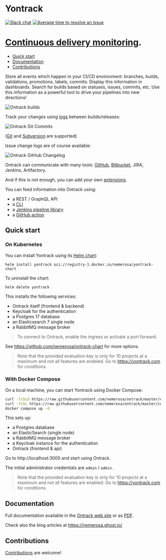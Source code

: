 Yontrack
========

[![Slack chat](https://img.shields.io/badge/slack-ontrack-brightgreen.svg?logo=slack)](https://ontrack-run.slack.com/)
[![Average time to resolve an issue](http://isitmaintained.com/badge/resolution/nemerosa/ontrack.svg)](http://isitmaintained.com/project/nemerosa/ontrack "Average time to resolve an issue")

# [Continuous delivery monitoring](https://nemerosa.github.io/ontrack).

* [Quick start](#quick-start)
* [Documentation](#documentation)
* [Contributions](#contributions)

Store all events which happen in your CI/CD environment: branches, builds,
validations, promotions, labels, commits. Display this information in
dashboards. Search for builds based on statuses, issues, commits, etc. Use
this information as a powerful tool to drive your pipelines into new
directions!

![Ontrack builds](doc/readme/ontrack-builds.png)

Track your changes using
[logs](https://static.nemerosa.net/ontrack/release/latest/docs/doc/index.html#changelogs)
between builds/releases:

![Ontrack Git Commits](doc/readme/ontrack-git-commits.png)

([Git](https://static.nemerosa.net/ontrack/release/latest/docs/doc/index.html#usage-git)
and
[Subversion](https://static.nemerosa.net/ontrack/release/latest/docs/doc/index.html#usage-subversion)
are supported)

Issue change logs are of course available:

![Ontrack GitHub Changelog](doc/readme/ontrack-github-changelog.png)

Ontrack can communicate with many tools:
[GitHub](https://static.nemerosa.net/ontrack/release/latest/docs/doc/index.html#usage-github),
[Bitbucket](https://static.nemerosa.net/ontrack/release/latest/docs/doc/index.html#usage-bitbucket),
JIRA, Jenkins, Artifactory.

And if this is not enough, you can add your own
[extensions](https://static.nemerosa.net/ontrack/release/latest/docs/doc/index.html#extending).

You can feed information into Ontrack using:

* a REST / GraphQL API
* a [CLI](https://github.com/nemerosa/ontrack-cli)
* a [Jenkins pipeline library](https://github.com/nemerosa/ontrack-jenkins-cli-pipeline/)
* a [GitHub action](https://github.com/nemerosa/ontrack-github-actions-cli-setup)

## Quick start

### On Kubernetes

You can install Yontrack using its [Helm chart](https://github.com/nemerosa/ontrack-chart):

```
helm install yontrack oci://registry-1.docker.io/nemerosa/yontrack-chart
```

To uninstall the chart:

```
helm delete yontrack
```

This installs the following services:

* Ontrack itself (frontend & backend)
* Keycloak for the authentication
* a Postgres 17 database
* an Elasticsearch 7 single node
* a RabbitMQ message broker

> To connect to Ontrack, enable the ingress or activate a port forward.

See https://github.com/nemerosa/ontrack-chart for more options.

> Note that the provided evaluation key is only for 10 projects at a maximum and not all features are enabled.
> Go to https://yontrack.com for conditions.

### With Docker Compose

On a local machine, you can start Yontrack using Docker Compose:

```bash
curl -fsSLO https://raw.githubusercontent.com/nemerosa/ontrack/master/compose/docker-compose.yml
curl -fsSL https://raw.githubusercontent.com/nemerosa/ontrack/master/compose/keycloak/import/dev/ontrack.json --output keycloak/import/dev/ontrack.json
docker compose up -d
```

This sets up:

* a Postgres database
* an ElasticSearch (single node)
* a RabbitMQ message broker
* a Keycloak instance for the authentication
* Ontrack (frontend & api)

Go to http://localhost:3000 and start using Ontrack.

The initial administrator credentials are `admin` / `admin`.

> Note that the provided evaluation key is only for 10 projects at a maximum and not all features are enabled.
> Go to https://yontrack.com for conditions.

## Documentation

Full documentation available in the
[Ontrack web site](https://static.nemerosa.net/ontrack/release/latest/docs/doc/index.html) or as
[PDF](https://static.nemerosa.net/ontrack/release/latest/docs/index.pdf).

Check also the blog articles at https://nemerosa.ghost.io/

## Contributions

[Contributions](https://static.nemerosa.net/ontrack/release/latest/docs/doc/index.html#contributing) are welcome!
